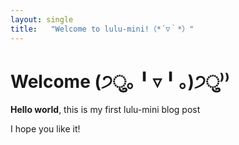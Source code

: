 ```yaml
---
layout: single  
title:   "Welcome to lulu-mini!（*´▽｀*）"   
---  
```


# Welcome (੭ु｡╹▿╹｡)੭ु⁾⁾

**Hello world**, this is my first lulu-mini blog post

I hope you like it!
